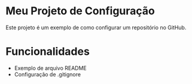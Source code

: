 # Meu Projeto de Configuração
Este projeto é um exemplo de como configurar um repositório no GitHub.
# Funcionalidades
- Exemplo de arquivo README
- Configuração de .gitignore
